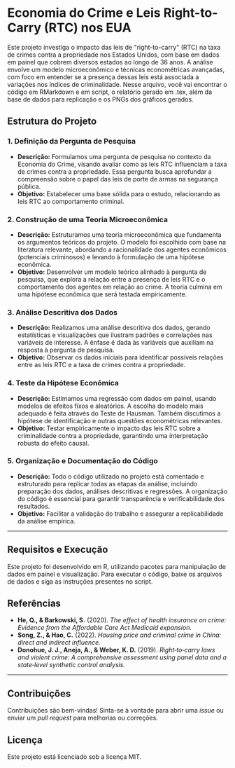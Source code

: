 # Economia do Crime e Leis Right-to-Carry (RTC) nos EUA

Este projeto investiga o impacto das leis de "right-to-carry" (RTC) na taxa de crimes contra a propriedade nos Estados Unidos, com base em dados em painel que cobrem diversos estados ao longo de 36 anos. A análise envolve um modelo microeconômico e técnicas econométricas avançadas, com foco em entender se a presença dessas leis está associada a variações nos índices de criminalidade. Nesse arquivo, você vai encontrar o código em RMarkdown e em script, o relatório gerado em .tex, além da base de dados para replicação e os PNGs dos gráficos gerados.

## Estrutura do Projeto

### 1. Definição da Pergunta de Pesquisa
   - **Descrição:** Formulamos uma pergunta de pesquisa no contexto da Economia do Crime, visando avaliar como as leis RTC influenciam a taxa de crimes contra a propriedade. Essa pergunta busca aprofundar a compreensão sobre o papel das leis de porte de armas na segurança pública.
   - **Objetivo:** Estabelecer uma base sólida para o estudo, relacionando as leis RTC ao comportamento criminal.

### 2. Construção de uma Teoria Microeconômica
   - **Descrição:** Estruturamos uma teoria microeconômica que fundamenta os argumentos teóricos do projeto. O modelo foi escolhido com base na literatura relevante, abordando a racionalidade dos agentes econômicos (potenciais criminosos) e levando à formulação de uma hipótese econômica.
   - **Objetivo:** Desenvolver um modelo teórico alinhado à pergunta de pesquisa, que explora a relação entre a presença de leis RTC e o comportamento dos agentes em relação ao crime. A teoria culmina em uma hipótese econômica que será testada empiricamente.

### 3. Análise Descritiva dos Dados
   - **Descrição:** Realizamos uma análise descritiva dos dados, gerando estatísticas e visualizações que ilustram padrões e correlações nas variáveis de interesse. A ênfase é dada às variáveis que auxiliam na resposta à pergunta de pesquisa.
   - **Objetivo:** Observar os dados iniciais para identificar possíveis relações entre as leis RTC e a taxa de crimes contra a propriedade.

### 4. Teste da Hipótese Econômica
   - **Descrição:** Estimamos uma regressão com dados em painel, usando modelos de efeitos fixos e aleatórios. A escolha do modelo mais adequado é feita através do Teste de Hausman. Também discutimos a hipótese de identificação e outras questões econométricas relevantes.
   - **Objetivo:** Testar empiricamente o impacto das leis RTC sobre a criminalidade contra a propriedade, garantindo uma interpretação robusta do efeito causal.

### 5. Organização e Documentação do Código
   - **Descrição:** Todo o código utilizado no projeto está comentado e estruturado para replicar todas as etapas da análise, incluindo preparação dos dados, análises descritivas e regressões. A organização do código é essencial para garantir transparência e verificabilidade dos resultados.
   - **Objetivo:** Facilitar a validação do trabalho e assegurar a replicabilidade da análise empírica.

---

## Requisitos e Execução

Este projeto foi desenvolvido em R, utilizando pacotes para manipulação de dados em painel e visualização. Para executar o código, baixe os arquivos de dados e siga as instruções presentes no script.

## Referências

- **He, Q., & Barkowski, S.** (2020). *The effect of health insurance on crime: Evidence from the Affordable Care Act Medicaid expansion.*
- **Song, Z., & Hao, C.** (2022). *Housing price and criminal crime in China: direct and indirect influence.*
- **Donohue, J. J., Aneja, A., & Weber, K. D.** (2019). *Right‐to‐carry laws and violent crime: A comprehensive assessment using panel data and a state‐level synthetic control analysis.*

---

## Contribuições

Contribuições são bem-vindas! Sinta-se à vontade para abrir uma *issue* ou enviar um *pull request* para melhorias ou correções.

## Licença

Este projeto está licenciado sob a licença MIT.
